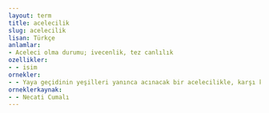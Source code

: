 ```yaml
---
layout: term
title: acelecilik
slug: acelecilik
lisan: Türkçe
anlamlar:
- Aceleci olma durumu; ivecenlik, tez canlılık
ozellikler:
- - isim
ornekler:
- - Yaya geçidinin yeşilleri yanınca acınacak bir acelecilikle, karşı kaldırımdakilere doğru atıldık.
orneklerkaynak:
- - Necati Cumalı
---
```


